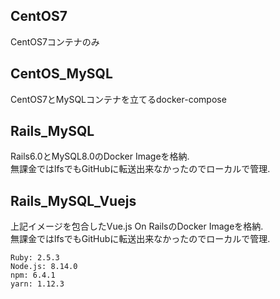 ## CentOS7
CentOS7コンテナのみ

## CentOS_MySQL
CentOS7とMySQLコンテナを立てるdocker-compose

## Rails_MySQL
Rails6.0とMySQL8.0のDocker Imageを格納.  
無課金ではlfsでもGitHubに転送出来なかったのでローカルで管理.

## Rails_MySQL_Vuejs
上記イメージを包合したVue.js On RailsのDocker Imageを格納.  
無課金ではlfsでもGitHubに転送出来なかったのでローカルで管理.
```
Ruby: 2.5.3
Node.js: 8.14.0
npm: 6.4.1
yarn: 1.12.3
```
